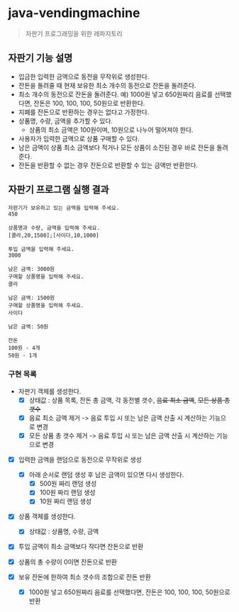 # java-vendingmachine
> 자판기 프로그래밍을 위한 레파지토리

## 자판기 기능 설명
* 입금한 입력한 금액으로 동전을 무작위로 생성한다. 
* 잔돈을 돌려줄 때 현재 보유한 최소 개수의 동전으로 잔돈을 돌려준다.
*  최소 개수의 동전으로 잔돈을 돌려준다. 예) 1000원 넣고 650원짜리 음료를 선택했다면, 잔돈은 100, 100, 100, 50원으로 반환한다.
*  지폐를 잔돈으로 반환하는 경우는 없다고 가정한다.
* 상품명, 수량, 금액을 추가할 수 있다.
    * 상품의 최소 금액은 100원이며, 10원으로 나누어 떨어져야 한다.
* 사용자가 입력한 금액으로 상품 구매할 수 있다.
* 남은 금액이 상품 최소 금액보다 적거나 모든 상품이 소진된 경우 바로 잔돈을 돌려준다.
* 잔돈을 반환할 수 없는 경우 잔돈으로 반환할 수 있는 금액만 반환한다.

## 자판기 프로그램 실행 결과
```
자판기가 보유하고 있는 금액을 입력해 주세요.
450

상품명과 수량, 금액을 입력해 주세요.
[콜라,20,1500];[사이다,10,1000]

투입 금액을 입력해 주세요.
3000

남은 금액: 3000원
구매할 상품명을 입력해 주세요.
콜라

남은 금액: 1500원
구매할 상품명을 입력해 주세요.
사이다

남은 금액: 50원

잔돈
100원 - 4개
50원 - 1개
```

### 구현 목록
* 자판기 객체를 생성한다.
  - [x] 상태값 : 상품 목록, 잔돈 총 금액, 각 동전별 갯수, ~~음료 최소 금액~~, ~~모든 상품 총 갯수~~  
  - [x] 음료 최소 금액 제거 -> 음료 투입 시 또는 남은 금액 산출 시 계산하는 기능으로 변경  
  - [x] 모든 상품 총 갯수 제거 -> 음료 투입 시 또는 남은 금액 산출 시 계산하는 기능으로 변경  
  
- [x] 입력한 금액을 랜덤으로 동전으로 무작위로 생성
  - [x] 아래 순서로 랜덤 생성 후 남은 금액이 있으면 다시 생성한다.
    - [x] 500원 짜리 랜덤 생성
    - [x] 100원 짜리 랜덤 생성
    - [x] 10원 짜리 랜덤 생성
  
- [x] 상품 객체를 생성한다.
  - [x] 상태값 : 상품명, 수량, 금액
  
- [x] 투입 금액이 최소 금액보다 작다면 잔돈으로 반환

- [x] 상품의 총 수량이 0이면 잔돈으로 반환

- [x] 보유 잔돈에 한하여 최소 갯수의 조합으로 잔돈 반환
  - [x] 1000원 넣고 650원짜리 음료를 선택했다면, 잔돈은 100, 100, 100, 50원으로 반환
